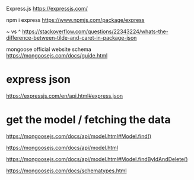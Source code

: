 Express.js
https://expressjs.com/

npm i express
https://www.npmjs.com/package/express

~ vs ^
https://stackoverflow.com/questions/22343224/whats-the-difference-between-tilde-and-caret-in-package-json

mongoose official website 
schema 
https://mongoosejs.com/docs/guide.html

 # express json 
https://expressjs.com/en/api.html#express.json

# get the model / fetching the data 
https://mongoosejs.com/docs/api/model.html#Model.find()

https://mongoosejs.com/docs/api/model.html

https://mongoosejs.com/docs/api/model.html#Model.findByIdAndDelete()

https://mongoosejs.com/docs/schematypes.html